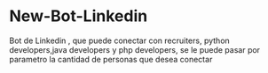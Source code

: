 # New-Bot-Linkedin
Bot de Linkedin , que puede conectar con recruiters, python developers,java developers y  php developers, se le puede pasar por parametro la cantidad de personas que desea  conectar
